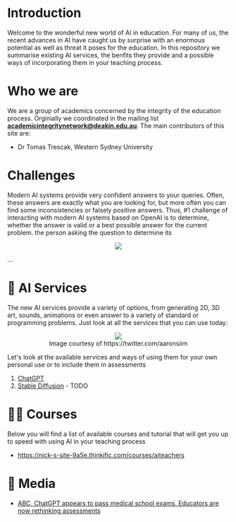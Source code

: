 # Introduction

Welcome to the wonderful new world of AI in education. For many of us, the recent advances in AI have caught us by surprise with an enormous potential as well as threat it poses for the education. In this repository we summarise existing AI services, the benfits they provide and a possible ways of incorporating them in your teaching process. 

# Who we are

We are a group of academics concerned by the integrity of the education process. Orginially we coordinated in the mailing list **academicintegritynetwork@deakin.edu.au**. The main contributors of this site are:

* Dr Tomas Trescak, Western Sydney University

# Challenges

Modern AI systems provide very confident answers to your queries. Often, these answers are exactly what you are looking for, but more often you can find some inconsistencies or falsely positive answers. Thus, #1 challenge of interacting with modern AI systems based on OpenAI is to determine, whether the answer is valid or a best possible answer for the current problem. the person asking the question to determine its 

<p align="center">
<img src="https://user-images.githubusercontent.com/2682705/211676615-2881fc2c-4358-4f33-aca8-17480d7a0834.png"><br />
</p>
...

# 🚀 AI Services

The new AI services provide a variety of options, from generating 2D, 3D art, sounds, animations or even answer to a variety of standard or programming problems. Just look at all the services that you can use today:

<p align="center">
<img src="https://user-images.githubusercontent.com/2682705/211677872-df3a3b1a-4562-40d0-af59-f98414b33010.png"><br />
Image courtesy of https://twitter.com/aaronsiim
</p>

Let's look at the available services and ways of using them for your own personal use or to include them in assessments

1. [ChatGPT](ChatGPT.md)
2. [Stable Diffusion](StableDiffusion.md) - TODO

# 👩‍🎓 Courses

Below you will find a list of available courses and tutorial that will get you up to speed with using AI in your teaching process

* https://nick-s-site-9a5e.thinkific.com/courses/aiteachers

# 📰 Media

* [ABC, ChatGPT appears to pass medical school exams. Educators are now rethinking assessments](https://www.abc.net.au/news/science/2023-01-12/chatgpt-generative-ai-program-passes-us-medical-licensing-exams/101840938)
